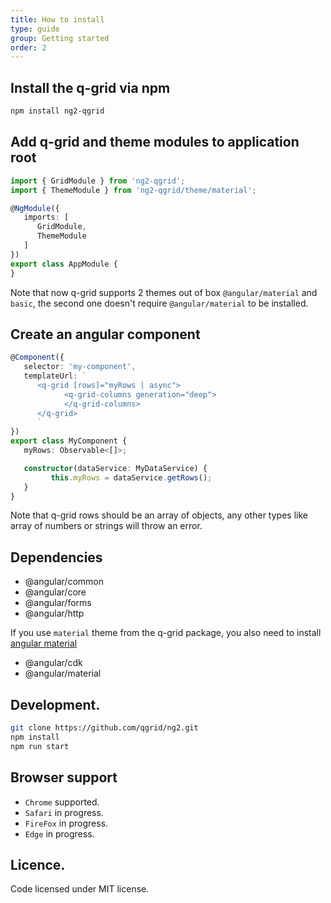 ```yaml
---
title: How to install
type: guide
group: Getting started
order: 2
---
```


## Install the q-grid via npm

```bash
npm install ng2-qgrid
```

## Add q-grid and theme modules to application root

```typescript
import { GridModule } from 'ng2-qgrid';
import { ThemeModule } from 'ng2-qgrid/theme/material';

@NgModule({
   imports: [
      GridModule,
      ThemeModule
   ]
})
export class AppModule {
}
```
Note that now q-grid supports 2 themes out of box `@angular/material` and `basic`, the second one doesn't require `@angular/material` to be installed.

## Create an angular component

```typescript
@Component({
   selector: 'my-component',
   templateUrl: `
      <q-grid [rows]="myRows | async">
            <q-grid-columns generation="deep">
            </q-grid-columns>
      </q-grid>
      `
})
export class MyComponent {
   myRows: Observable<[]>;

   constructor(dataService: MyDataService) {
         this.myRows = dataService.getRows();
   }
}
```

Note that q-grid rows should be an array of objects, any other types like array of numbers or strings will throw an error.

## Dependencies

*  @angular/common
*  @angular/core
*  @angular/forms
*  @angular/http

If you use `material` theme from the q-grid package, you also need to install [angular material](https://material.angular.io/)

* @angular/cdk
* @angular/material

## Development.

```bash
git clone https://github.com/qgrid/ng2.git
npm install
npm run start
```

## Browser support

* `Chrome` supported.
* `Safari` in progress.
* `FireFox` in progress.
* `Edge` in progress.

## Licence.

Code licensed under MIT license.
